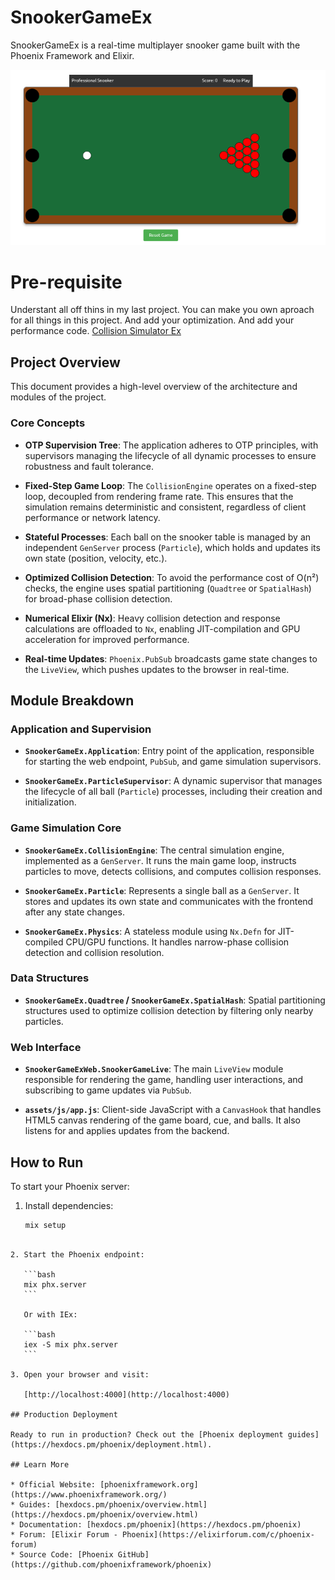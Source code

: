 
# SnookerGameEx

SnookerGameEx is a real-time multiplayer snooker game built with the Phoenix Framework and Elixir.


![Snooker Game](./screenshot.png)

# Pre-requisite
Understant all off thins in my last project. You can make you own aproach for all things in this project. And add your optimization. And add your performance code. 
[Collision Simulator Ex](https://github.com/matheuscamarques/collision_simulator_ex)


## Project Overview

This document provides a high-level overview of the architecture and modules of the project.

### Core Concepts

- **OTP Supervision Tree**: The application adheres to OTP principles, with supervisors managing the lifecycle of all dynamic processes to ensure robustness and fault tolerance.

- **Fixed-Step Game Loop**: The `CollisionEngine` operates on a fixed-step loop, decoupled from rendering frame rate. This ensures that the simulation remains deterministic and consistent, regardless of client performance or network latency.

- **Stateful Processes**: Each ball on the snooker table is managed by an independent `GenServer` process (`Particle`), which holds and updates its own state (position, velocity, etc.).

- **Optimized Collision Detection**: To avoid the performance cost of O(n²) checks, the engine uses spatial partitioning (`Quadtree` or `SpatialHash`) for broad-phase collision detection.

- **Numerical Elixir (Nx)**: Heavy collision detection and response calculations are offloaded to `Nx`, enabling JIT-compilation and GPU acceleration for improved performance.

- **Real-time Updates**: `Phoenix.PubSub` broadcasts game state changes to the `LiveView`, which pushes updates to the browser in real-time.

## Module Breakdown

### Application and Supervision

- **`SnookerGameEx.Application`**: Entry point of the application, responsible for starting the web endpoint, `PubSub`, and game simulation supervisors.

- **`SnookerGameEx.ParticleSupervisor`**: A dynamic supervisor that manages the lifecycle of all ball (`Particle`) processes, including their creation and initialization.

### Game Simulation Core

- **`SnookerGameEx.CollisionEngine`**: The central simulation engine, implemented as a `GenServer`. It runs the main game loop, instructs particles to move, detects collisions, and computes collision responses.

- **`SnookerGameEx.Particle`**: Represents a single ball as a `GenServer`. It stores and updates its own state and communicates with the frontend after any state changes.

- **`SnookerGameEx.Physics`**: A stateless module using `Nx.Defn` for JIT-compiled CPU/GPU functions. It handles narrow-phase collision detection and collision resolution.

### Data Structures

- **`SnookerGameEx.Quadtree` / `SnookerGameEx.SpatialHash`**: Spatial partitioning structures used to optimize collision detection by filtering only nearby particles.

### Web Interface

- **`SnookerGameExWeb.SnookerGameLive`**: The main `LiveView` module responsible for rendering the game, handling user interactions, and subscribing to game updates via `PubSub`.

- **`assets/js/app.js`**: Client-side JavaScript with a `CanvasHook` that handles HTML5 canvas rendering of the game board, cue, and balls. It also listens for and applies updates from the backend.

## How to Run

To start your Phoenix server:

1. Install dependencies:

   ```bash
   mix setup
````

2. Start the Phoenix endpoint:

   ```bash
   mix phx.server
   ```

   Or with IEx:

   ```bash
   iex -S mix phx.server
   ```

3. Open your browser and visit:

   [http://localhost:4000](http://localhost:4000)

## Production Deployment

Ready to run in production? Check out the [Phoenix deployment guides](https://hexdocs.pm/phoenix/deployment.html).

## Learn More

* Official Website: [phoenixframework.org](https://www.phoenixframework.org/)
* Guides: [hexdocs.pm/phoenix/overview.html](https://hexdocs.pm/phoenix/overview.html)
* Documentation: [hexdocs.pm/phoenix](https://hexdocs.pm/phoenix)
* Forum: [Elixir Forum - Phoenix](https://elixirforum.com/c/phoenix-forum)
* Source Code: [Phoenix GitHub](https://github.com/phoenixframework/phoenix)

